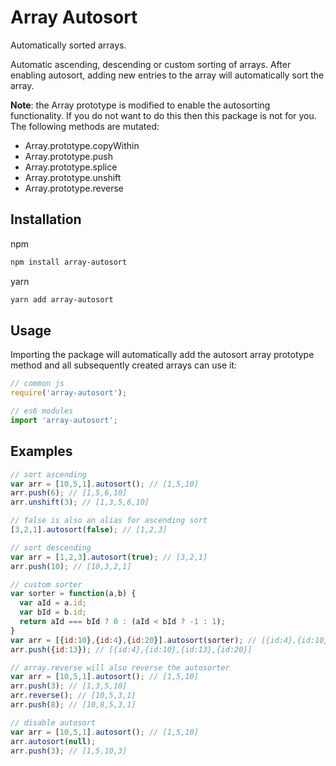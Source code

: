 # Array Autosort
Automatically sorted arrays.

Automatic ascending, descending or custom sorting of arrays. After enabling autosort, adding new entries to the array will automatically sort the array.

**Note**: the Array prototype is modified to enable the autosorting functionality. If you do not want to do this then this package is not for you.
The following methods are mutated:

* Array.prototype.copyWithin
* Array.prototype.push
* Array.prototype.splice
* Array.prototype.unshift
* Array.prototype.reverse


## Installation
npm
```bash
npm install array-autosort
```
yarn
```bash
yarn add array-autosort
```

## Usage

Importing the package will automatically add the autosort array prototype method and all subsequently created arrays can use it:
```javascript
// common js
require('array-autosort');

// es6 modules
import 'array-autosort';
```

## Examples
```javascript
// sort ascending
var arr = [10,5,1].autosort(); // [1,5,10]
arr.push(6); // [1,5,6,10]
arr.unshift(3); // [1,3,5,6,10]

// false is also an alias for ascending sort
[3,2,1].autosort(false); // [1,2,3]

// sort descending
var arr = [1,2,3].autosort(true); // [3,2,1]
arr.push(10); // [10,3,2,1]

// custom sorter
var sorter = function(a,b) {
  var aId = a.id;
  var bId = b.id;
  return aId === bId ? 0 : (aId < bId ? -1 : 1);
}
var arr = [{id:10},{id:4},{id:20}].autosort(sorter); // [{id:4},{id:10},{id:20}]
arr.push({id:13}); // [{id:4},{id:10},{id:13},{id:20}]

// array.reverse will also reverse the autosorter
var arr = [10,5,1].autosort(); // [1,5,10]
arr.push(3); // [1,3,5,10]
arr.reverse(); // [10,5,3,1]
arr.push(8); // [10,8,5,3,1]

// disable autosort
var arr = [10,5,1].autosort(); // [1,5,10]
arr.autosort(null);
arr.push(3); // [1,5,10,3]
```